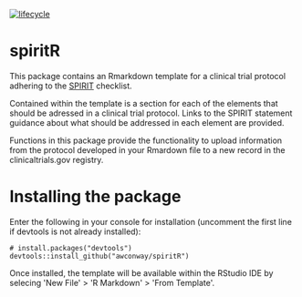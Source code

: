   [![lifecycle](https://img.shields.io/badge/lifecycle-experimental-orange.svg)](https://www.tidyverse.org/lifecycle/#experimental)
  
# spiritR

This package contains an Rmarkdown template for a clinical trial protocol adhering to the [SPIRIT](http://www.spirit-statement.org/) checklist.

Contained within the template is a section for each of the elements that should be adressed in a clinical trial protocol. Links to the SPIRIT statement guidance about what should be addressed in each element are provided.

Functions in this package provide the functionality to  upload information from the protocol developed in your Rmardown file to a new record in the clinicaltrials.gov registry. 


# Installing the package

Enter the following in your console for installation (uncomment the first line if devtools is not already installed):

    # install.packages("devtools")
    devtools::install_github("awconway/spiritR")

  
Once installed, the template will be available within the RStudio IDE by selecing 'New File' > 'R Markdown' > 'From Template'.
